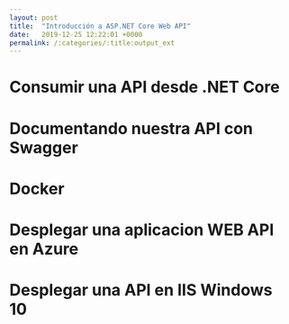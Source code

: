 ```yaml
---
layout: post
title:  "Introducción a ASP.NET Core Web API"
date:   2019-12-25 12:22:01 +0000
permalink: /:categories/:title:output_ext
---
```





# Consumir una API desde .NET Core



# Documentando nuestra API con Swagger


# Docker



# Desplegar una aplicacion WEB API en Azure


# Desplegar una API en IIS Windows 10